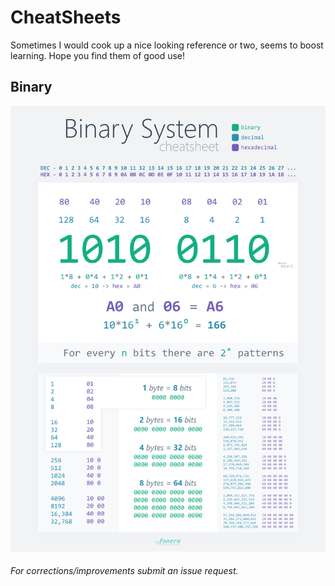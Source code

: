 # CheatSheets

Sometimes I would cook up a nice looking reference or two, seems to boost learning. Hope you find them of good use!

## Binary
![](https://github.com/fonera/cheatsheets/blob/main/binary-cheatsheet_4k.jpg)

###### For corrections/improvements submit an issue request.
